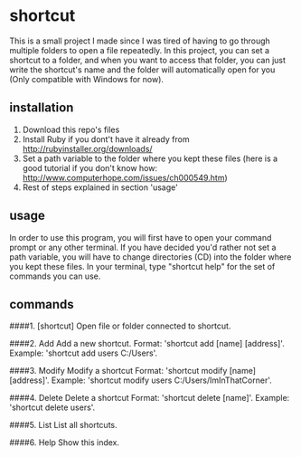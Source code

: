 # shortcut
This is a small project I made since I was tired of having to go through multiple folders to open a file repeatedly. In this project, you can set a shortcut to a folder, and when you want to access that folder, you can just write the shortcut's name and the folder will automatically open for you (Only compatible with Windows for now).

## installation
1. Download this repo's files
2. Install Ruby if you dont't have it already from http://rubyinstaller.org/downloads/
3. Set a path variable to the folder where you kept these files (here is a good tutorial if you don't know how: http://www.computerhope.com/issues/ch000549.htm)
4. Rest of steps explained in section 'usage'

## usage
In order to use this program, you will first have to open your command prompt or any other terminal.
If you have decided you'd rather not set a path variable, you will have to change directories (CD) into the folder where you kept these files.
In your terminal, type "shortcut help" for the set of commands you can use.

## commands

####1. [shortcut]
Open file or folder connected to shortcut.

####2. Add
Add a new shortcut.
Format: 'shortcut add [name] [address]'. Example: 'shortcut add users C:/Users'.

####3. Modify
Modify a shortcut
Format: 'shortcut modify [name] [address]'. Example: 'shortcut modify users C:/Users/ImInThatCorner'.

####4. Delete 
Delete a shortcut
Format: 'shortcut delete [name]'. Example: 'shortcut delete users'.

####5. List
List all shortcuts.

####6. Help
Show this index.
